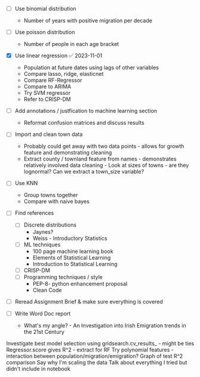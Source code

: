 - [ ] Use binomial distribution
	- Number of years with positive migration per decade
- [ ] Use poisson distribution 
	- Number of people in each age bracket
- [x] Use linear regression ✅ 2023-11-01
	- Population at future dates using lags of other variables
	- Compare lasso, ridge, elasticnet 
	- Compare RF-Regressor
	- Compare to ARIMA
	- Try SVM regressor
	- Refer to CRISP-DM
 
- [ ] Add annotations / justfication to machine learning section
	- Reformat confusion matrices and discuss results

- [ ] Import and clean town data
	- Probably could get away with two data points - allows for growth feature and demonstrating cleaning
	 - Extract county / townland feature from names -  demonstrates relatively involved data cleaning 
	  - Look at sizes of towns - are they lognormal? Can we extract a town_size variable?
   
- [ ] Use KNN 
	- Group towns together
	- Compare with naive bayes
- [ ] Find references 
	- [ ] Discrete distributions 
		-  Jaynes?
		- Weiss - Introductory Statistics
	- [ ] ML techniques 
		- 100 page machine learning book 
		- Elements of Statistical Learning
		- Introduction to Statistical Learning
	- [ ] CRISP-DM
	- [ ] Programming techniques / style
		- PEP-8- python enhancement proposal
		- Clean Code
- [ ] Reread Assignment Brief & make sure everything is covered
- [ ] Write Word Doc report
	- What's my angle? - An Investigation into Irish Emigration trends in the 21st Century 

 
 Investigate best model selection using gridsearch.cv_results_ - might be ties
 Regressor.score gives R^2 - extract for RF
 Try polynomial features - interaction between population/migration/emigration?
 Graph of test R^2 comparison
 Say why I'm scaling the data
 Talk about everything I tried but didn't include in notebook